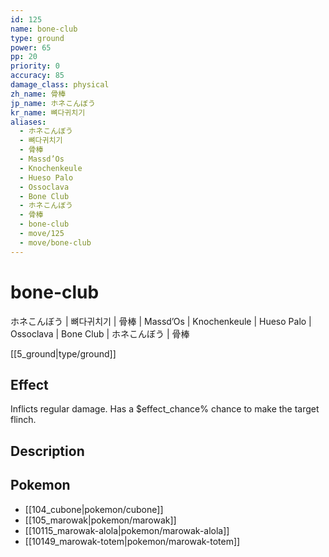 ```yaml
---
id: 125
name: bone-club
type: ground
power: 65
pp: 20
priority: 0
accuracy: 85
damage_class: physical
zh_name: 骨棒
jp_name: ホネこんぼう
kr_name: 뼈다귀치기
aliases:
  - ホネこんぼう
  - 뼈다귀치기
  - 骨棒
  - Massd’Os
  - Knochenkeule
  - Hueso Palo
  - Ossoclava
  - Bone Club
  - ホネこんぼう
  - 骨棒
  - bone-club
  - move/125
  - move/bone-club
---
```

# bone-club
    
ホネこんぼう | 뼈다귀치기 | 骨棒 | Massd’Os | Knochenkeule | Hueso Palo | Ossoclava | Bone Club | ホネこんぼう | 骨棒

[[5_ground|type/ground]]

## Effect

Inflicts regular damage.  Has a $effect_chance% chance to make the target flinch.

## Description



## Pokemon

- [[104_cubone|pokemon/cubone]]
- [[105_marowak|pokemon/marowak]]
- [[10115_marowak-alola|pokemon/marowak-alola]]
- [[10149_marowak-totem|pokemon/marowak-totem]]

